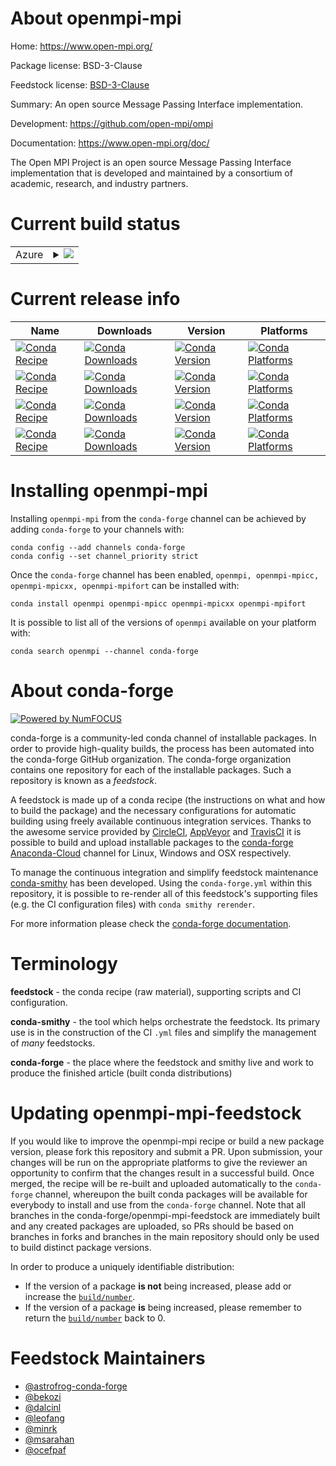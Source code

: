 About openmpi-mpi
=================

Home: https://www.open-mpi.org/

Package license: BSD-3-Clause

Feedstock license: [BSD-3-Clause](https://github.com/conda-forge/openmpi-feedstock/blob/master/LICENSE.txt)

Summary: An open source Message Passing Interface implementation.

Development: https://github.com/open-mpi/ompi

Documentation: https://www.open-mpi.org/doc/

The Open MPI Project is an open source Message Passing Interface
implementation that is developed and maintained by a consortium of academic,
research, and industry partners.


Current build status
====================


<table>
    
  <tr>
    <td>Azure</td>
    <td>
      <details>
        <summary>
          <a href="https://dev.azure.com/conda-forge/feedstock-builds/_build/latest?definitionId=720&branchName=master">
            <img src="https://dev.azure.com/conda-forge/feedstock-builds/_apis/build/status/openmpi-feedstock?branchName=master">
          </a>
        </summary>
        <table>
          <thead><tr><th>Variant</th><th>Status</th></tr></thead>
          <tbody><tr>
              <td>linux_64_c_compiler_version7cuda_compiler_version10.2cxx_compiler_version7fortran_compiler_version7</td>
              <td>
                <a href="https://dev.azure.com/conda-forge/feedstock-builds/_build/latest?definitionId=720&branchName=master">
                  <img src="https://dev.azure.com/conda-forge/feedstock-builds/_apis/build/status/openmpi-feedstock?branchName=master&jobName=linux&configuration=linux_64_c_compiler_version7cuda_compiler_version10.2cxx_compiler_version7fortran_compiler_version7" alt="variant">
                </a>
              </td>
            </tr><tr>
              <td>linux_aarch64</td>
              <td>
                <a href="https://dev.azure.com/conda-forge/feedstock-builds/_build/latest?definitionId=720&branchName=master">
                  <img src="https://dev.azure.com/conda-forge/feedstock-builds/_apis/build/status/openmpi-feedstock?branchName=master&jobName=linux&configuration=linux_aarch64_" alt="variant">
                </a>
              </td>
            </tr><tr>
              <td>linux_ppc64le</td>
              <td>
                <a href="https://dev.azure.com/conda-forge/feedstock-builds/_build/latest?definitionId=720&branchName=master">
                  <img src="https://dev.azure.com/conda-forge/feedstock-builds/_apis/build/status/openmpi-feedstock?branchName=master&jobName=linux&configuration=linux_ppc64le_" alt="variant">
                </a>
              </td>
            </tr><tr>
              <td>osx_64</td>
              <td>
                <a href="https://dev.azure.com/conda-forge/feedstock-builds/_build/latest?definitionId=720&branchName=master">
                  <img src="https://dev.azure.com/conda-forge/feedstock-builds/_apis/build/status/openmpi-feedstock?branchName=master&jobName=osx&configuration=osx_64_" alt="variant">
                </a>
              </td>
            </tr><tr>
              <td>osx_arm64</td>
              <td>
                <a href="https://dev.azure.com/conda-forge/feedstock-builds/_build/latest?definitionId=720&branchName=master">
                  <img src="https://dev.azure.com/conda-forge/feedstock-builds/_apis/build/status/openmpi-feedstock?branchName=master&jobName=osx&configuration=osx_arm64_" alt="variant">
                </a>
              </td>
            </tr>
          </tbody>
        </table>
      </details>
    </td>
  </tr>
</table>

Current release info
====================

| Name | Downloads | Version | Platforms |
| --- | --- | --- | --- |
| [![Conda Recipe](https://img.shields.io/badge/recipe-openmpi-green.svg)](https://anaconda.org/conda-forge/openmpi) | [![Conda Downloads](https://img.shields.io/conda/dn/conda-forge/openmpi.svg)](https://anaconda.org/conda-forge/openmpi) | [![Conda Version](https://img.shields.io/conda/vn/conda-forge/openmpi.svg)](https://anaconda.org/conda-forge/openmpi) | [![Conda Platforms](https://img.shields.io/conda/pn/conda-forge/openmpi.svg)](https://anaconda.org/conda-forge/openmpi) |
| [![Conda Recipe](https://img.shields.io/badge/recipe-openmpi--mpicc-green.svg)](https://anaconda.org/conda-forge/openmpi-mpicc) | [![Conda Downloads](https://img.shields.io/conda/dn/conda-forge/openmpi-mpicc.svg)](https://anaconda.org/conda-forge/openmpi-mpicc) | [![Conda Version](https://img.shields.io/conda/vn/conda-forge/openmpi-mpicc.svg)](https://anaconda.org/conda-forge/openmpi-mpicc) | [![Conda Platforms](https://img.shields.io/conda/pn/conda-forge/openmpi-mpicc.svg)](https://anaconda.org/conda-forge/openmpi-mpicc) |
| [![Conda Recipe](https://img.shields.io/badge/recipe-openmpi--mpicxx-green.svg)](https://anaconda.org/conda-forge/openmpi-mpicxx) | [![Conda Downloads](https://img.shields.io/conda/dn/conda-forge/openmpi-mpicxx.svg)](https://anaconda.org/conda-forge/openmpi-mpicxx) | [![Conda Version](https://img.shields.io/conda/vn/conda-forge/openmpi-mpicxx.svg)](https://anaconda.org/conda-forge/openmpi-mpicxx) | [![Conda Platforms](https://img.shields.io/conda/pn/conda-forge/openmpi-mpicxx.svg)](https://anaconda.org/conda-forge/openmpi-mpicxx) |
| [![Conda Recipe](https://img.shields.io/badge/recipe-openmpi--mpifort-green.svg)](https://anaconda.org/conda-forge/openmpi-mpifort) | [![Conda Downloads](https://img.shields.io/conda/dn/conda-forge/openmpi-mpifort.svg)](https://anaconda.org/conda-forge/openmpi-mpifort) | [![Conda Version](https://img.shields.io/conda/vn/conda-forge/openmpi-mpifort.svg)](https://anaconda.org/conda-forge/openmpi-mpifort) | [![Conda Platforms](https://img.shields.io/conda/pn/conda-forge/openmpi-mpifort.svg)](https://anaconda.org/conda-forge/openmpi-mpifort) |

Installing openmpi-mpi
======================

Installing `openmpi-mpi` from the `conda-forge` channel can be achieved by adding `conda-forge` to your channels with:

```
conda config --add channels conda-forge
conda config --set channel_priority strict
```

Once the `conda-forge` channel has been enabled, `openmpi, openmpi-mpicc, openmpi-mpicxx, openmpi-mpifort` can be installed with:

```
conda install openmpi openmpi-mpicc openmpi-mpicxx openmpi-mpifort
```

It is possible to list all of the versions of `openmpi` available on your platform with:

```
conda search openmpi --channel conda-forge
```


About conda-forge
=================

[![Powered by
NumFOCUS](https://img.shields.io/badge/powered%20by-NumFOCUS-orange.svg?style=flat&colorA=E1523D&colorB=007D8A)](https://numfocus.org)

conda-forge is a community-led conda channel of installable packages.
In order to provide high-quality builds, the process has been automated into the
conda-forge GitHub organization. The conda-forge organization contains one repository
for each of the installable packages. Such a repository is known as a *feedstock*.

A feedstock is made up of a conda recipe (the instructions on what and how to build
the package) and the necessary configurations for automatic building using freely
available continuous integration services. Thanks to the awesome service provided by
[CircleCI](https://circleci.com/), [AppVeyor](https://www.appveyor.com/)
and [TravisCI](https://travis-ci.com/) it is possible to build and upload installable
packages to the [conda-forge](https://anaconda.org/conda-forge)
[Anaconda-Cloud](https://anaconda.org/) channel for Linux, Windows and OSX respectively.

To manage the continuous integration and simplify feedstock maintenance
[conda-smithy](https://github.com/conda-forge/conda-smithy) has been developed.
Using the ``conda-forge.yml`` within this repository, it is possible to re-render all of
this feedstock's supporting files (e.g. the CI configuration files) with ``conda smithy rerender``.

For more information please check the [conda-forge documentation](https://conda-forge.org/docs/).

Terminology
===========

**feedstock** - the conda recipe (raw material), supporting scripts and CI configuration.

**conda-smithy** - the tool which helps orchestrate the feedstock.
                   Its primary use is in the construction of the CI ``.yml`` files
                   and simplify the management of *many* feedstocks.

**conda-forge** - the place where the feedstock and smithy live and work to
                  produce the finished article (built conda distributions)


Updating openmpi-mpi-feedstock
==============================

If you would like to improve the openmpi-mpi recipe or build a new
package version, please fork this repository and submit a PR. Upon submission,
your changes will be run on the appropriate platforms to give the reviewer an
opportunity to confirm that the changes result in a successful build. Once
merged, the recipe will be re-built and uploaded automatically to the
`conda-forge` channel, whereupon the built conda packages will be available for
everybody to install and use from the `conda-forge` channel.
Note that all branches in the conda-forge/openmpi-mpi-feedstock are
immediately built and any created packages are uploaded, so PRs should be based
on branches in forks and branches in the main repository should only be used to
build distinct package versions.

In order to produce a uniquely identifiable distribution:
 * If the version of a package **is not** being increased, please add or increase
   the [``build/number``](https://docs.conda.io/projects/conda-build/en/latest/resources/define-metadata.html#build-number-and-string).
 * If the version of a package **is** being increased, please remember to return
   the [``build/number``](https://docs.conda.io/projects/conda-build/en/latest/resources/define-metadata.html#build-number-and-string)
   back to 0.

Feedstock Maintainers
=====================

* [@astrofrog-conda-forge](https://github.com/astrofrog-conda-forge/)
* [@bekozi](https://github.com/bekozi/)
* [@dalcinl](https://github.com/dalcinl/)
* [@leofang](https://github.com/leofang/)
* [@minrk](https://github.com/minrk/)
* [@msarahan](https://github.com/msarahan/)
* [@ocefpaf](https://github.com/ocefpaf/)

